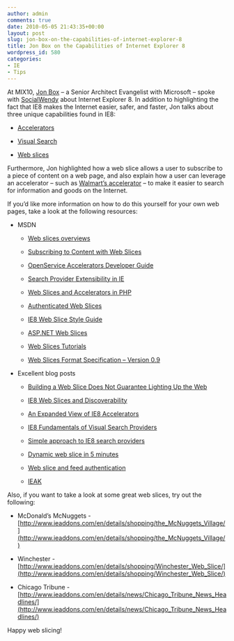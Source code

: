 ```yaml
---
author: admin
comments: true
date: 2010-05-05 21:43:35+00:00
layout: post
slug: jon-box-on-the-capabilities-of-internet-explorer-8
title: Jon Box on the Capabilities of Internet Explorer 8
wordpress_id: 580
categories:
- IE
- Tips
---
```


At MIX10, [Jon Box](http://blogs.msdn.com/jonbox/) – a Senior Architect Evangelist with Microsoft – spoke with [SocialWendy](http://www.socialwendygroup.com/) about Internet Explorer 8. In addition to highlighting the fact that IE8 makes the Internet easier, safer, and faster, Jon talks about three unique capabilities found in IE8:

 

  
  * [Accelerators](http://msdn.microsoft.com/en-us/library/cc289775%28VS.85%29.aspx)
   
  * [Visual Search](http://blogs.msdn.com/ie/archive/2008/09/15/what-s-new-for-ie8-search.aspx)
   
  * [Web slices](http://msdn.microsoft.com/en-us/library/cc956158%28VS.85%29.aspx)
 

Furthermore, Jon highlighted how a web slice allows a user to subscribe to a piece of content on a web page, and also explain how a user can leverage an accelerator – such as [Walmart’s accelerator](http://ieaddons.com/en/details/shopping/Walmartcom_Accelerator/) – to make it easier to search for information and goods on the Internet.

 

 

If you’d like more information on how to do this yourself for your own web pages, take a look at the following resources:

 

  
  * MSDN             
    * [Web slices overviews](http://msdn.microsoft.com/en-us/library/cc956158(VS.85).aspx)
       
    * [Subscribing to Content with Web Slices](http://msdn.microsoft.com/en-us/library/cc196992.aspx)
       
    * [OpenService Accelerators Developer Guide](http://msdn.microsoft.com/en-us/library/cc289775.aspx)
       
    * [Search Provider Extensibility in IE](http://msdn.microsoft.com/en-us/library/cc848862.aspx)
       
    * [Web Slices and Accelerators in PHP](http://webslicesandaccelphp.codeplex.com/)
       
    * [Authenticated Web Slices](http://msdn.microsoft.com/en-us/library/dd565670(VS.85).aspx)
       
    * [IE8 Web Slice Style Guide](http://msdn.microsoft.com/en-us/library/cc848871(VS.85).aspx)
       
    * [ASP.NET Web Slices](http://webslices.codeplex.com/)
       
    * [Web Slices Tutorials](http://msdn.microsoft.com/en-us/library/cc956159(VS.85).aspx)
       
    * [Web Slices Format Specification – Version 0.9](http://msdn.microsoft.com/en-us/library/cc304073(VS.85).aspx)
       
   
  * Excellent blog posts             
    * [Building a Web Slice Does Not Guarantee Lighting Up the Web](http://blogs.msdn.com/jonbox/archive/2010/02/20/ie8-building-a-web-slice-does-not-guarantee-lighting-up-the-button.aspx)
       
    * [IE8 Web Slices and Discoverability](http://blogs.msdn.com/jonbox/archive/2009/10/25/ie8-web-slices-and-discoverability.aspx)
       
    * [An Expanded View of IE8 Accelerators](http://blogs.msdn.com/jonbox/archive/2010/04/03/an-expanded-view-of-ie8-accelerators.aspx)
       
    * [IE8 Fundamentals of Visual Search Providers](http://blogs.msdn.com/jonbox/archive/2010/02/28/ie8-fundamentals-of-visual-search-providers.aspx)
       
    * [Simple approach to IE8 search providers](http://blogs.msdn.com/jonbox/archive/2009/09/09/create-a-simple-ie8-search-provider.aspx)
       
    * [Dynamic web slice in 5 minutes](http://blogs.msdn.com/ie/archive/2009/03/03/create-a-dynamic-web-slice-in-5-minutes.aspx)
       
    * [Web slice and feed authentication](http://blogs.msdn.com/ie/archive/2009/03/11/web-slice-and-feed-authentication-developer-guidelines.aspx)
       
    * [IEAK](http://blogs.msdn.com/ie/archive/2008/09/22/the-ie8-ieak.aspx)
       
 

Also, if you want to take a look at some great web slices, try out the following:

 

  
  * McDonald’s McNuggets - [http://www.ieaddons.com/en/details/shopping/the_McNuggets_Village/](http://www.ieaddons.com/en/details/shopping/the_McNuggets_Village/)
   
  * Winchester - [http://www.ieaddons.com/en/details/shopping/Winchester_Web_Slice/](http://www.ieaddons.com/en/details/shopping/Winchester_Web_Slice/)
   
  * Chicago Tribune - [http://www.ieaddons.com/en/details/news/Chicago_Tribune_News_Headlines/](http://www.ieaddons.com/en/details/news/Chicago_Tribune_News_Headlines/)
 

Happy web slicing!
